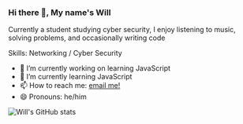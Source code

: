 ### Hi there 👋, My name's Will
Currently a student studying cyber security, I enjoy listening to music, solving problems, and occasionally writing code

Skills: Networking / Cyber Security

- 🔭 I’m currently working on learning JavaScript
- 🌱 I’m currently learning JavaScript
- 📫 How to reach me: [email me!](mailto:will.breiler@gmail.com) 
- 😄 Pronouns: he/him 


![Will's GitHub stats](https://github-readme-stats.vercel.app/api?username=wbreiler&show_icons=true&theme=transparent)
